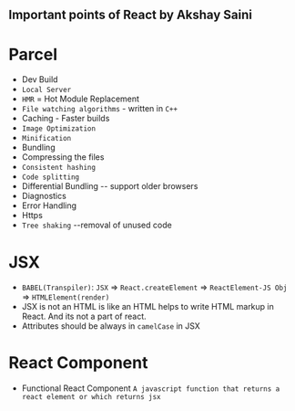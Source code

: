 ## Important points of React by Akshay Saini

# Parcel

- Dev Build
- `Local Server`
- `HMR` = Hot Module Replacement
- `File watching algorithms` - written in `C++`
- Caching - Faster builds
- `Image Optimization`
- `Minification`
- Bundling
- Compressing the files
- `Consistent hashing`
- `Code splitting`
- Differential Bundling -- support older browsers
- Diagnostics
- Error Handling
- Https
- `Tree shaking` --removal of unused code

# JSX

- `BABEL(Transpiler)`: `JSX` => `React.createElement` => `ReactElement-JS Obj` => `HTMLElement(render)`
- JSX is not an HTML is like an HTML helps to write HTML markup in React. And its not a part of react.
- Attributes should be always in `camelCase` in JSX

# React Component

- Functional React Component
  `A javascript function that returns a react element or which returns jsx`
